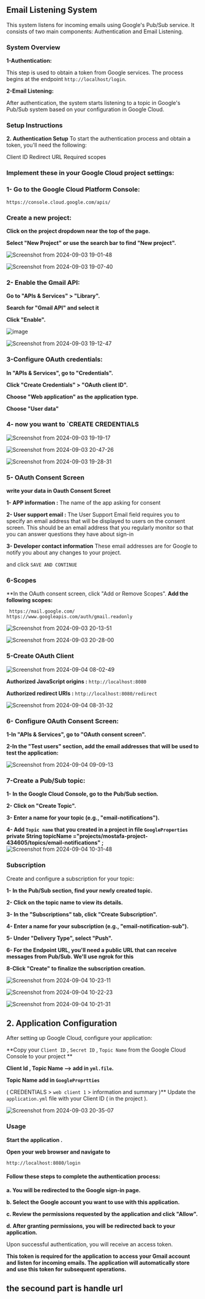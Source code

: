 ## Email Listening System

This system listens for incoming emails using Google's Pub/Sub service.
It consists of two main components: Authentication and Email Listening.

### System Overview

**1-Authentication:**

This step is used to obtain a token from Google services. 
The process begins at the endpoint `http://localhost/login`.

**2-Email Listening:** 

After authentication, the system starts listening to a topic in Google's Pub/Sub system based on your configuration in Google Cloud.

### Setup Instructions


**2. Authentication Setup**
To start the authentication process and obtain a token, you'll need the following:

Client ID
Redirect URL
Required scopes

### Implement these in your Google Cloud project settings:

### 1- Go to the Google Cloud Platform Console:
`https://console.cloud.google.com/apis/`

### Create a new project:

**Click on the project dropdown near the top of the page.**

**Select "New Project" or use the search bar to find "New project".**

![Screenshot from 2024-09-03 19-01-48](https://github.com/user-attachments/assets/ad599b87-ef05-4323-a7eb-ecfd29fb3498)


![Screenshot from 2024-09-03 19-07-40](https://github.com/user-attachments/assets/8a1b7ac9-c9e2-4530-82b5-12aaec4f423e)


### 2- Enable the Gmail API:

**Go to "APIs & Services" > "Library".**

**Search for "Gmail API" and select it**

**Click "Enable".**

![image](https://github.com/user-attachments/assets/2f1015f0-b293-42dc-be0f-e4add7016c2f)


![Screenshot from 2024-09-03 19-12-47](https://github.com/user-attachments/assets/09ca39a1-1057-4e02-a68a-013b1ea31882)

### 3-Configure OAuth credentials:

**In "APIs & Services", go to "Credentials".**

**Click "Create Credentials" > "OAuth client ID".**

**Choose "Web application" as the application type.**

**Choose "User data"**

###  4- now you want to `CREATE CREDENTIALS

![Screenshot from 2024-09-03 19-19-17](https://github.com/user-attachments/assets/5d172b0f-1be9-4055-ae59-c75927d5b7c2)

![Screenshot from 2024-09-03 20-47-26](https://github.com/user-attachments/assets/2f283c62-c4fc-4d37-b1a7-2f69f8488138)


![Screenshot from 2024-09-03 19-28-31](https://github.com/user-attachments/assets/eed1127e-12cd-4dc7-aa8a-f80c7e46406c)


### 5- OAuth Consent Screen

**write your data in Oauth Consent Screet** 

 **1- APP information :** 
 The name of the app asking for consent
 
**2- User support email :**
    The User Support Email field requires you to specify an email address that will be displayed to users on the consent   screen.  This should be an email address that you regularly monitor so that you can answer questions they have about sign-in

   **3-  Developer contact information**
    These email addresses are for Google to notify you about any changes to your project. 
    
 and click `SAVE AND CONTINUE`

### 6-Scopes

**In the OAuth consent screen, click "Add or Remove Scopes".
**Add the following scopes:**
 ```pach
  https://mail.google.com/
 https://www.googleapis.com/auth/gmail.readonly
```
![Screenshot from 2024-09-03 20-13-51](https://github.com/user-attachments/assets/08625df8-be93-4133-930d-46b4313358bc)



![Screenshot from 2024-09-03 20-28-00](https://github.com/user-attachments/assets/5266fbb2-1269-4ca3-be2d-1e8cb5072b9d)


 ### 5-Create OAuth Client
 ![Screenshot from 2024-09-04 08-02-49](https://github.com/user-attachments/assets/caef98fa-c0e6-4bbb-8771-9b71922806c5)


**Authorized JavaScript origins :** ``` http://localhost:8080 ```

**Authorized redirect URIs :**  ``` http://localhost:8080/redirect ```

![Screenshot from 2024-09-04 08-31-32](https://github.com/user-attachments/assets/f40dfdc8-2e6d-4336-8b29-d8db56aff19b)


### 6- Configure OAuth Consent Screen:

**1-In "APIs & Services", go to "OAuth consent screen".**

**2-In the "Test users" section, add the email addresses that will be used to test the application:**
 
  ![Screenshot from 2024-09-04 09-09-13](https://github.com/user-attachments/assets/2a0676f5-7cef-4d2f-ba87-12d5da729ad3)

### 7-Create a Pub/Sub topic:

**1- In the Google Cloud Console, go to the Pub/Sub section.**

**2- Click on "Create Topic".**

**3- Enter a name for your topic (e.g., "email-notifications").**

**4- Add `Topic name` that you created in a project in file `GoogleProperties`
    private String topicName ="projects/mostafa-project-434605/topics/email-notifications" ;**
![Screenshot from 2024-09-04 10-31-48](https://github.com/user-attachments/assets/c375a8ea-296f-4938-9220-df67413af3e6)


### Subscription
Create and configure a subscription for your topic:

**1- In the Pub/Sub section, find your newly created topic.**

**2- Click on the topic name to view its details.**

**3- In the "Subscriptions" tab, click "Create Subscription".**

**4- Enter a name for your subscription (e.g., "email-notification-sub").**

**5- Under "Delivery Type", select "Push".**

**6- For the Endpoint URL, you'll need a public URL that can receive messages from Pub/Sub. We'll use ngrok for this**

**8-Click "Create" to finalize the subscription creation.**

![Screenshot from 2024-09-04 10-23-11](https://github.com/user-attachments/assets/39b79519-6d2d-4963-8a57-d53856d093fd)

 ![Screenshot from 2024-09-04 10-22-23](https://github.com/user-attachments/assets/eba6c7b7-df9b-4947-83fc-7caaf2f46601)
 

![Screenshot from 2024-09-04 10-21-31](https://github.com/user-attachments/assets/3abb25ef-3a44-4a6b-a036-ae36d0450e98)

## 2. Application Configuration

After setting up Google Cloud, configure your application:

**Copy your `Client ID` , `Secret ID` , `Topic Name` from the Google Cloud Console to your project **

**Client Id , Topic Name --> add in `yml.file`.**

**Topic Name add in `GoogleProprtties`**

( CREDENTIALS > `web client 1` >  information and summary  )**
Update the `application.yml` file with your Client ID ( in the project ).

  ![Screenshot from 2024-09-03 20-35-07](https://github.com/user-attachments/assets/50293595-3fe9-443f-bf4d-36507255602f)


### Usage

**Start the application .**

**Open your web browser and navigate to**

```
http://localhost:8080/login
```
#### Follow these steps to complete the authentication process:

**a. You will be redirected to the Google sign-in page.**

**b. Select the Google account you want to use with this application.**

**c. Review the permissions requested by the application and click "Allow".**

**d. After granting permissions, you will be redirected back to your application.**

Upon successful authentication, you will receive an access token.

**This token is required for the application to access your Gmail account and listen for incoming emails.
The application will automatically store and use this token for subsequent operations.**


## the secound part is handle url
